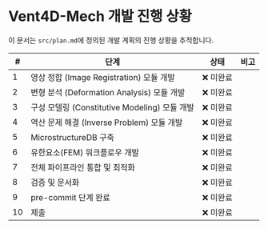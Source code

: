 # Vent4D-Mech 개발 진행 상황

이 문서는 `src/plan.md`에 정의된 개발 계획의 진행 상황을 추적합니다.

| # | 단계 | 상태 | 비고 |
|---|---|---|---|
| 1 | 영상 정합 (Image Registration) 모듈 개발 | ❌ 미완료 | |
| 2 | 변형 분석 (Deformation Analysis) 모듈 개발 | ❌ 미완료 | |
| 3 | 구성 모델링 (Constitutive Modeling) 모듈 개발 | ❌ 미완료 | |
| 4 | 역산 문제 해결 (Inverse Problem) 모듈 개발 | ❌ 미완료 | |
| 5 | MicrostructureDB 구축 | ❌ 미완료 | |
| 6 | 유한요소(FEM) 워크플로우 개발 | ❌ 미완료 | |
| 7 | 전체 파이프라인 통합 및 최적화 | ❌ 미완료 | |
| 8 | 검증 및 문서화 | ❌ 미완료 | |
| 9 | pre-commit 단계 완료 | ❌ 미완료 | |
| 10| 제출 | ❌ 미완료 | |